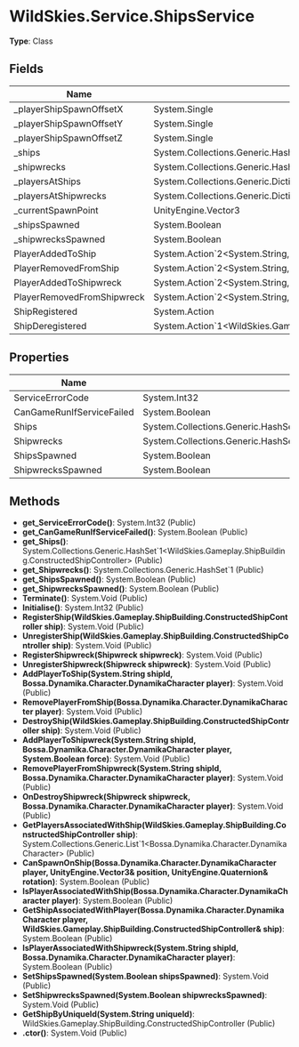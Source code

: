 ﻿# WildSkies.Service.ShipsService

**Type**: Class

## Fields

| Name | Type | Access |
|------|------|--------|
| _playerShipSpawnOffsetX | System.Single | Private |
| _playerShipSpawnOffsetY | System.Single | Private |
| _playerShipSpawnOffsetZ | System.Single | Private |
| _ships | System.Collections.Generic.HashSet`1<WildSkies.Gameplay.ShipBuilding.ConstructedShipController> | Private |
| _shipwrecks | System.Collections.Generic.HashSet`1<Shipwreck> | Private |
| _playersAtShips | System.Collections.Generic.Dictionary`2<System.String,System.Collections.Generic.HashSet`1<Bossa.Dynamika.Character.DynamikaCharacter>> | Private |
| _playersAtShipwrecks | System.Collections.Generic.Dictionary`2<System.String,System.Collections.Generic.HashSet`1<Bossa.Dynamika.Character.DynamikaCharacter>> | Private |
| _currentSpawnPoint | UnityEngine.Vector3 | Private |
| _shipsSpawned | System.Boolean | Private |
| _shipwrecksSpawned | System.Boolean | Private |
| PlayerAddedToShip | System.Action`2<System.String,Bossa.Dynamika.Character.DynamikaCharacter> | Public |
| PlayerRemovedFromShip | System.Action`2<System.String,Bossa.Dynamika.Character.DynamikaCharacter> | Public |
| PlayerAddedToShipwreck | System.Action`2<System.String,Bossa.Dynamika.Character.DynamikaCharacter> | Public |
| PlayerRemovedFromShipwreck | System.Action`2<System.String,Bossa.Dynamika.Character.DynamikaCharacter> | Public |
| ShipRegistered | System.Action | Public |
| ShipDeregistered | System.Action`1<WildSkies.Gameplay.ShipBuilding.ConstructedShipController> | Public |

## Properties

| Name | Type | Access |
|------|------|--------|
| ServiceErrorCode | System.Int32 | Public |
| CanGameRunIfServiceFailed | System.Boolean | Public |
| Ships | System.Collections.Generic.HashSet`1<WildSkies.Gameplay.ShipBuilding.ConstructedShipController> | Public |
| Shipwrecks | System.Collections.Generic.HashSet`1<Shipwreck> | Public |
| ShipsSpawned | System.Boolean | Public |
| ShipwrecksSpawned | System.Boolean | Public |

## Methods

- **get_ServiceErrorCode()**: System.Int32 (Public)
- **get_CanGameRunIfServiceFailed()**: System.Boolean (Public)
- **get_Ships()**: System.Collections.Generic.HashSet`1<WildSkies.Gameplay.ShipBuilding.ConstructedShipController> (Public)
- **get_Shipwrecks()**: System.Collections.Generic.HashSet`1<Shipwreck> (Public)
- **get_ShipsSpawned()**: System.Boolean (Public)
- **get_ShipwrecksSpawned()**: System.Boolean (Public)
- **Terminate()**: System.Void (Public)
- **Initialise()**: System.Int32 (Public)
- **RegisterShip(WildSkies.Gameplay.ShipBuilding.ConstructedShipController ship)**: System.Void (Public)
- **UnregisterShip(WildSkies.Gameplay.ShipBuilding.ConstructedShipController ship)**: System.Void (Public)
- **RegisterShipwreck(Shipwreck shipwreck)**: System.Void (Public)
- **UnregisterShipwreck(Shipwreck shipwreck)**: System.Void (Public)
- **AddPlayerToShip(System.String shipId, Bossa.Dynamika.Character.DynamikaCharacter player)**: System.Void (Public)
- **RemovePlayerFromShip(Bossa.Dynamika.Character.DynamikaCharacter player)**: System.Void (Public)
- **DestroyShip(WildSkies.Gameplay.ShipBuilding.ConstructedShipController ship)**: System.Void (Public)
- **AddPlayerToShipwreck(System.String shipId, Bossa.Dynamika.Character.DynamikaCharacter player, System.Boolean force)**: System.Void (Public)
- **RemovePlayerFromShipwreck(System.String shipId, Bossa.Dynamika.Character.DynamikaCharacter player)**: System.Void (Public)
- **OnDestroyShipwreck(Shipwreck shipwreck, Bossa.Dynamika.Character.DynamikaCharacter player)**: System.Void (Public)
- **GetPlayersAssociatedWithShip(WildSkies.Gameplay.ShipBuilding.ConstructedShipController ship)**: System.Collections.Generic.List`1<Bossa.Dynamika.Character.DynamikaCharacter> (Public)
- **CanSpawnOnShip(Bossa.Dynamika.Character.DynamikaCharacter player, UnityEngine.Vector3& position, UnityEngine.Quaternion& rotation)**: System.Boolean (Public)
- **IsPlayerAssociatedWithShip(Bossa.Dynamika.Character.DynamikaCharacter player)**: System.Boolean (Public)
- **GetShipAssociatedWithPlayer(Bossa.Dynamika.Character.DynamikaCharacter player, WildSkies.Gameplay.ShipBuilding.ConstructedShipController& ship)**: System.Boolean (Public)
- **IsPlayerAssociatedWithShipwreck(System.String shipId, Bossa.Dynamika.Character.DynamikaCharacter player)**: System.Boolean (Public)
- **SetShipsSpawned(System.Boolean shipsSpawned)**: System.Void (Public)
- **SetShipwrecksSpawned(System.Boolean shipwrecksSpawned)**: System.Void (Public)
- **GetShipByUniqueId(System.String uniqueId)**: WildSkies.Gameplay.ShipBuilding.ConstructedShipController (Public)
- **.ctor()**: System.Void (Public)

